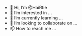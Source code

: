 - 👋 Hi, I’m @HaiRtie
- 👀 I’m interested in ...
- 🌱 I’m currently learning ...
- 💞️ I’m looking to collaborate on ...
- 📫 How to reach me ...

<!---
HaiRtie/HaiRtie is a ✨ special ✨ repository because its `README.md` (this file) appears on your GitHub profile.
You can click the Preview link to take a look at your changes.
--->
